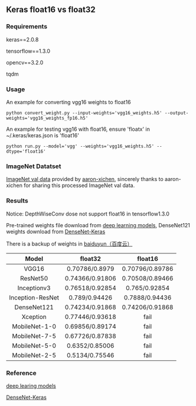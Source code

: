 ## Keras float16 vs float32

### Requirements

keras==2.0.8

tensorflow==1.3.0

opencv==3.2.0

tqdm

### Usage

An example for converting vgg16 weights to float16

    python convert_weight.py --input-weights='vgg16_weights.h5' --output-weights='vgg16_weights_fp16.h5'

An example for testing vgg16 with float16, ensure 'floatx' in ~/.keras/keras.json is 'float16'

    python run.py --model='vgg' --weights='vgg16_weights.h5' --dtype='float16'

### ImageNet Datatset

[ImageNet val data](http://ml.cs.tsinghua.edu.cn/~chenxi/dataset/val224_compressed.pkl) 
provided by [aaron-xichen](https://github.com/aaron-xichen), 
sincerely thanks to aaron-xichen for sharing this processed ImageNet val data.

### Results

Notice: DepthWiseConv dose not support float16 in tensorflow1.3.0

Pre-trained weights file download from [deep learning models](https://github.com/fchollet/deep-learning-models), 
DenseNet121 weights download from [DenseNet-Keras](https://github.com/flyyufelix/DenseNet-Keras)

There is a backup of weights in [baiduyun（百度云）](https://pan.baidu.com/s/1oIiDqQBVko39M9_C3RvFlQ)

|Model                  | float32              |float16                 |
| :-------------------: |:--------------------:|:---------------------: |
| VGG16                 | 0.70786/0.8979       | 0.70796/0.89786        |
|ResNet50               | 0.74366/0.91806      | 0.70508/0.89466        |
|Inceptionv3            | 0.76518/0.92854      | 0.765/0.92854          |
|Inception-ResNet       | 0.789/0.94426        | 0.7888/0.94436          |
|DenseNet121            | 0.74234/0.91868      | 0.74206/0.91868        |
|Xception               | 0.77446/0.93618      | fail                   |
|MobileNet-1-0          | 0.69856/0.89174      | fail |
|MobileNet-7-5          | 0.67726/0.87838      | fail |
|MobileNet-5-0          | 0.6352/0.85006       | fail |
|MobileNet-2-5          | 0.5134/0.75546       | fail |

### Reference

[deep learing models](https://github.com/fchollet/deep-learning-models)

[DenseNet-Keras](https://github.com/flyyufelix/DenseNet-Keras)
